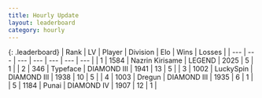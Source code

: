 ```yaml
---
title: Hourly Update
layout: leaderboard
category: hourly
---
```


{: .leaderboard}
| Rank | LV | Player | Division | Elo | Wins | Losses |
| --- | --- | --- | --- | --- | --- | --- |
| <span data-change="0">1</span> | 1584 | <span title="ID: 315148">Nazrin Kirisame</span> | LEGEND | <span data-change="0">2025</span> | <span data-change="0">5</span> | <span data-change="0">1</span> |
| <span data-change="0">2</span> | 346 | <span title="ID: 628233">Typeface</span> | DIAMOND III | <span data-change="0">1941</span> | <span data-change="0">13</span> | <span data-change="0">5</span> |
| <span data-change="0">3</span> | 1002 | <span title="ID: 498412">LuckySpin</span> | DIAMOND III | <span data-change="0">1938</span> | <span data-change="0">10</span> | <span data-change="0">5</span> |
| <span data-change="-">4</span> | 1003 | <span title="ID: 337810">Dregun</span> | DIAMOND III | <span data-change="-">1935</span> | <span data-change="-">6</span> | <span data-change="-">1</span> |
| <span data-change="-1">5</span> | 1184 | <span title="ID: 361226">Punai</span> | DIAMOND IV | <span data-change="0">1907</span> | <span data-change="0">12</span> | <span data-change="0">1</span> |